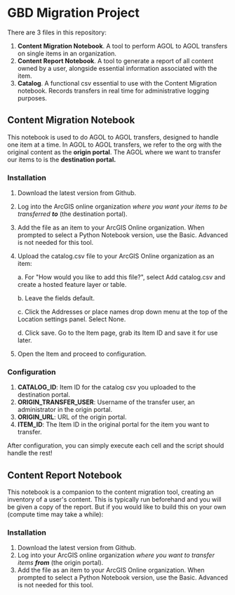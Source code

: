 # GBD Migration Project

There are 3 files in this repository:

1. **Content Migration Notebook**. A tool to perform AGOL to AGOL transfers on single items in an organization.
2. **Content Report Notebook**. A tool to generate a report of all content owned by a user, alongside essential information associated with the item.
3. **Catalog**. A functional csv essential to use with the Content Migration notebook. Records transfers in real time for administrative logging purposes. 

## Content Migration Notebook

This notebook is used to do AGOL to AGOL transfers, designed to handle one item at a time. In AGOL to AGOL transfers, we refer to the org with the original content as the **origin portal**. The AGOL where we want to transfer our items to is the **destination portal.**

### Installation 
  1. Download the latest version from Github.
  2. Log into the ArcGIS online organization *where you want your items to be transferred **to*** (the destination portal).
  3. Add the file as an item to your ArcGIS Online organization. When prompted to select a Python Notebook version, use the Basic. Advanced is not needed for this tool.
  4. Upload the catalog.csv file to your ArcGIS Online organization as an item:
     
     a. For "How would you like to add this file?", select Add catalog.csv and create a hosted feature layer or table.
     
     b. Leave the fields default.
     
     c. Click the Addresses or place names drop down menu at the top of the Location settings panel. Select None.
     
     d. Click save. Go to the Item page, grab its Item ID and save it for use later.
     
  6. Open the Item and proceed to configuration.

### Configuration
  1. **CATALOG_ID**: Item ID for the catalog csv you uploaded to the destination portal.
  2. **ORIGIN_TRANSFER_USER**: Username of the transfer user, an administrator in the origin portal.
  3. **ORIGIN_URL**: URL of the origin portal.
  4. **ITEM_ID**: The Item ID in the original portal for the item you want to transfer.

 After configuration, you can simply execute each cell and the script should handle the rest!

 ## Content Report Notebook

 This notebook is a companion to the content migration tool, creating an inventory of a user's content. This is typically run beforehand and you will be given a copy of the report. But if you would like to build this on your own (compute time may take a while): 

 ### Installation
  1. Download the latest version from Github.
  2. Log into your ArcGIS online organization *where you want to transfer items **from*** (the origin portal).
  3. Add the file as an item to your ArcGIS Online organization. When prompted to select a Python Notebook version, use the Basic. Advanced is not needed for this tool.

 
